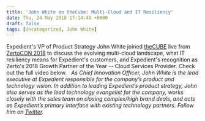 ```yaml
---
title: 'John White on theCube: Multi-Cloud and IT Resiliency'
date: Thu, 24 May 2018 17:14:40 +0000
draft: false
tags: [Uncategorized, John White]
---
```


Expedient's VP of Product Strategy John White joined [theCUBE](https://www.youtube.com/channel/UCu3Ri8DI1RQLdVtU12uIp1Q) live from [ZertoCON 2018](https://www.zerto.com/zertocon/) to discuss the evolving multi-cloud landscape, what IT resiliency means for Expedient's customers, and Expedient's recognition as Zerto's 2018 Growth Partner of the Year -- Cloud Services Provider. Check out the full video below.   _As Chief Innovation Officer, John White is the lead executive at Expedient responsible for the company’s product and technology vision. In addition to leading Expedient’s product strategy, John also serves as the lead technology evangelist for the company, works closely with the sales team on closing complex/high brand deals, and acts as Expedient’s primary interface with existing technology partners. Follow him on [Twitter](https://twitter.com/johna_white)._